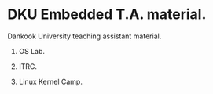 DKU Embedded T.A. material.
======================================
Dankook University teaching assistant material.

1. OS Lab.

2. ITRC.

3. Linux Kernel Camp.




